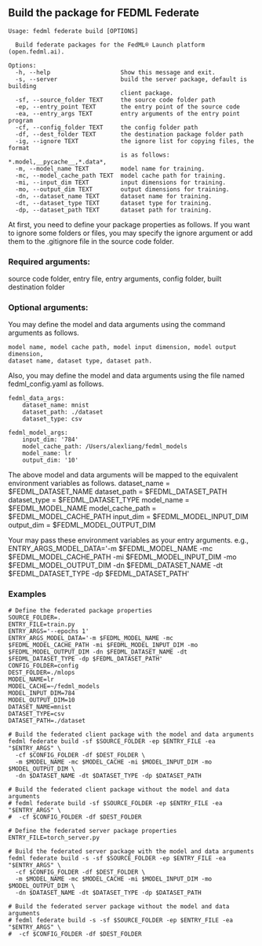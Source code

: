 
## Build the package for FEDML Federate
```
Usage: fedml federate build [OPTIONS]

  Build federate packages for the FedML® Launch platform (open.fedml.ai).

Options:
  -h, --help                    Show this message and exit.
  -s, --server                  build the server package, default is building
                                client package.
  -sf, --source_folder TEXT     the source code folder path
  -ep, --entry_point TEXT       the entry point of the source code
  -ea, --entry_args TEXT        entry arguments of the entry point program
  -cf, --config_folder TEXT     the config folder path
  -df, --dest_folder TEXT       the destination package folder path
  -ig, --ignore TEXT            the ignore list for copying files, the format
                                is as follows: *.model,__pycache__,*.data*,
  -m, --model_name TEXT         model name for training.
  -mc, --model_cache_path TEXT  model cache path for training.
  -mi, --input_dim TEXT         input dimensions for training.
  -mo, --output_dim TEXT        output dimensions for training.
  -dn, --dataset_name TEXT      dataset name for training.
  -dt, --dataset_type TEXT      dataset type for training.
  -dp, --dataset_path TEXT      dataset path for training.
```

At first, you need to define your package properties as follows.
If you want to ignore some folders or files, you may specify the ignore argument 
or add them to the .gitignore file in the source code folder.   

### Required arguments:
source code folder, entry file, entry arguments,
config folder, built destination folder

### Optional arguments:
You may define the model and data arguments using the command arguments as follows.
```
model name, model cache path, model input dimension, model output dimension,
dataset name, dataset type, dataset path.
```

Also, you may define the model and data arguments using the file named fedml_config.yaml as follows.
```
fedml_data_args:
    dataset_name: mnist
    dataset_path: ./dataset
    dataset_type: csv
    
fedml_model_args:
    input_dim: '784'
    model_cache_path: /Users/alexliang/fedml_models
    model_name: lr
    output_dim: '10'
```

The above model and data arguments will be mapped to the equivalent environment variables as follows.
dataset_name = $FEDML_DATASET_NAME
dataset_path = $FEDML_DATASET_PATH
dataset_type = $FEDML_DATASET_TYPE
model_name = $FEDML_MODEL_NAME
model_cache_path = $FEDML_MODEL_CACHE_PATH
input_dim = $FEDML_MODEL_INPUT_DIM
output_dim = $FEDML_MODEL_OUTPUT_DIM

Your may pass these environment variables as your entry arguments.
e.g., ENTRY_ARGS_MODEL_DATA='-m $FEDML_MODEL_NAME -mc $FEDML_MODEL_CACHE_PATH -mi $FEDML_MODEL_INPUT_DIM -mo $FEDML_MODEL_OUTPUT_DIM -dn $FEDML_DATASET_NAME -dt $FEDML_DATASET_TYPE -dp $FEDML_DATASET_PATH'

### Examples
```
# Define the federated package properties
SOURCE_FOLDER=.
ENTRY_FILE=train.py
ENTRY_ARGS='--epochs 1'
ENTRY_ARGS_MODEL_DATA='-m $FEDML_MODEL_NAME -mc $FEDML_MODEL_CACHE_PATH -mi $FEDML_MODEL_INPUT_DIM -mo $FEDML_MODEL_OUTPUT_DIM -dn $FEDML_DATASET_NAME -dt $FEDML_DATASET_TYPE -dp $FEDML_DATASET_PATH'
CONFIG_FOLDER=config
DEST_FOLDER=./mlops
MODEL_NAME=lr
MODEL_CACHE=~/fedml_models
MODEL_INPUT_DIM=784
MODEL_OUTPUT_DIM=10
DATASET_NAME=mnist
DATASET_TYPE=csv
DATASET_PATH=./dataset

# Build the federated client package with the model and data arguments
fedml federate build -sf $SOURCE_FOLDER -ep $ENTRY_FILE -ea "$ENTRY_ARGS" \
  -cf $CONFIG_FOLDER -df $DEST_FOLDER \
  -m $MODEL_NAME -mc $MODEL_CACHE -mi $MODEL_INPUT_DIM -mo $MODEL_OUTPUT_DIM \
  -dn $DATASET_NAME -dt $DATASET_TYPE -dp $DATASET_PATH

# Build the federated client package without the model and data arguments
# fedml federate build -sf $SOURCE_FOLDER -ep $ENTRY_FILE -ea "$ENTRY_ARGS" \
#  -cf $CONFIG_FOLDER -df $DEST_FOLDER 
 
# Define the federated server package properties
ENTRY_FILE=torch_server.py

# Build the federated server package with the model and data arguments
fedml federate build -s -sf $SOURCE_FOLDER -ep $ENTRY_FILE -ea "$ENTRY_ARGS" \
  -cf $CONFIG_FOLDER -df $DEST_FOLDER \
  -m $MODEL_NAME -mc $MODEL_CACHE -mi $MODEL_INPUT_DIM -mo $MODEL_OUTPUT_DIM \
  -dn $DATASET_NAME -dt $DATASET_TYPE -dp $DATASET_PATH
  
# Build the federated server package without the model and data arguments
# fedml federate build -s -sf $SOURCE_FOLDER -ep $ENTRY_FILE -ea "$ENTRY_ARGS" \
#  -cf $CONFIG_FOLDER -df $DEST_FOLDER
```
